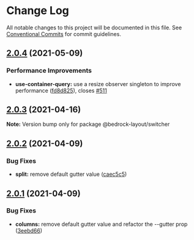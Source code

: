 # Change Log

All notable changes to this project will be documented in this file.
See [Conventional Commits](https://conventionalcommits.org) for commit guidelines.

## [2.0.4](https://github.com/Bedrock-Layouts/Bedrock/compare/@bedrock-layout/switcher@2.0.3...@bedrock-layout/switcher@2.0.4) (2021-05-09)


### Performance Improvements

* **use-container-query:** use a resize observer singleton to improve performance ([fd8d825](https://github.com/Bedrock-Layouts/Bedrock/commit/fd8d825edc8d082aaa91f5e1e8826f6fd369bb04)), closes [#511](https://github.com/Bedrock-Layouts/Bedrock/issues/511)





## [2.0.3](https://github.com/Bedrock-Layouts/Bedrock/compare/@bedrock-layout/switcher@2.0.2...@bedrock-layout/switcher@2.0.3) (2021-04-16)

**Note:** Version bump only for package @bedrock-layout/switcher





## [2.0.2](https://github.com/Bedrock-Layouts/Bedrock/compare/@bedrock-layout/switcher@2.0.1...@bedrock-layout/switcher@2.0.2) (2021-04-09)


### Bug Fixes

* **split:** remove default gutter value ([caec5c5](https://github.com/Bedrock-Layouts/Bedrock/commit/caec5c52e84fc9febc710ccb2bed44238797a0a7))





## [2.0.1](https://github.com/Bedrock-Layouts/Bedrock/compare/@bedrock-layout/switcher@2.0.0...@bedrock-layout/switcher@2.0.1) (2021-04-09)


### Bug Fixes

* **columns:** remove default gutter value and refactor the --gutter prop ([3eebd66](https://github.com/Bedrock-Layouts/Bedrock/commit/3eebd6660eec37c61720a38b43b209e033790976))
